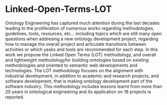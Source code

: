 # Linked-Open-Terms-LOT
Ontology Engineering has captured much attention during the last decades leading to the proliferation of numerous works regarding methodologies, guidelines, tools, resources, etc... including topics which are still many open questions when addresing a new ontology development project, regarding how to manage the overall project and articulate transitions between activities or which yasks and tools are recommended for each step. In this work we propose the Linked Open Terms (LOT) methodology, and overall and lightweight methodologyfor building ontologies based on existing methodologies and oriented to semantic web developments and technologies. The LOT methodology focuses on the alignment with industrial development, in addition to academic and research projects, and software development, that is making ontology development part of the software industry. This methodology includes lessons learnt from more than 20 years in ontological engineering and its application on 18 projects is reported.
